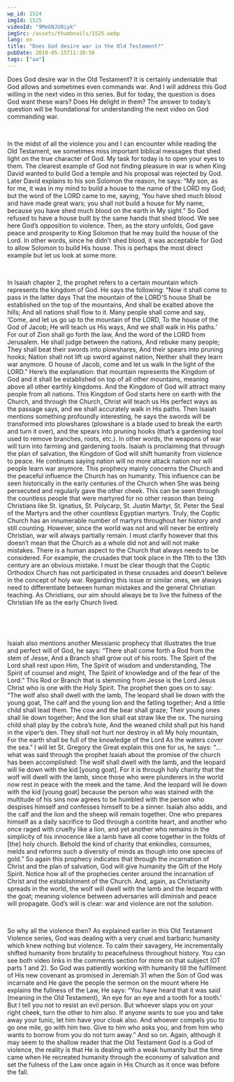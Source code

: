 ```yaml
---
wp_id: 1524
imgId: 1525
videoId: "9MeGNJU0iyk"
imgSrc: /assets/thumbnails/1525.webp
lang: en
title: "Does God desire war in the Old Testament?"
pubDate: 2019-05-15T11:30:56
tags: ["aa"]
---
```


<p>Does God desire war in the Old Testament? It is certainly undeniable that God allows and sometimes even commands war. And I will address this God willing in the next video in this series. But for today, the question is does God want these wars? Does He delight in them? The answer to today’s question will be foundational for understanding the next video on God commanding war.</p>
<p>&nbsp;</p>
<p>In the midst of all the violence you and I can encounter while reading the Old Testament, we sometimes miss important biblical messages that shed light on the true character of God. My task for today is to open your eyes to them. The clearest example of God not finding pleasure in war is when King David wanted to build God a temple and his proposal was rejected by God. Later David explains to his son Solomon the reason, he says: “My son, as for me, it was in my mind to build a house to the name of the LORD my God; but the word of the LORD came to me, saying, &#8216;You have shed much blood and have made great wars; you shall not build a house for My name, because you have shed much blood on the earth in My sight.” So God refused to have a house built by the same hands that shed blood. We see here God’s opposition to violence. Then, as the story unfolds, God gave peace and prosperity to King Solomon that he may build the house of the Lord. In other words, since he didn’t shed blood, it was acceptable for God to allow Solomon to build His house. This is perhaps the most direct example but let us look at some more.</p>
<p>&nbsp;</p>
<p>In Isaiah chapter 2, the prophet refers to a certain mountain which represents the kingdom of God. He says the following: “Now it shall come to pass in the latter days That the mountain of the LORD'S house Shall be established on the top of the mountains, And shall be exalted above the hills; And all nations shall flow to it. Many people shall come and say, ‘Come, and let us go up to the mountain of the LORD, To the house of the God of Jacob; He will teach us His ways, And we shall walk in His paths.’ For out of Zion shall go forth the law, And the word of the LORD from Jerusalem. He shall judge between the nations, And rebuke many people; They shall beat their swords into plowshares, And their spears into pruning hooks; Nation shall not lift up sword against nation, Neither shall they learn war anymore. O house of Jacob, come and let us walk In the light of the LORD.” Here’s the explanation: that mountain represents the Kingdom of God and it shall be established on top of all other mountains, meaning above all other earthly kingdoms. And the Kingdom of God will attract many people from all nations. This Kingdom of God starts here on earth with the Church, and through the Church, Christ will teach us His perfect ways as the passage says, and we shall accurately walk in His paths. Then Isaiah mentions something profoundly interesting, he says the swords will be transformed into plowshares (plowshare is a blade used to break the earth and turn it over), and the spears into pruning hooks (that’s a gardening tool used to remove branches, roots, etc.). In other words, the weapons of war will turn into farming and gardening tools. Isaiah is proclaiming that through the plan of salvation, the Kingdom of God will shift human­ity from violence to peace. He continues saying nation will no more attack nation nor will people learn war anymore. This prophecy mainly concerns the Church and the peaceful influence the Church has on humanity. This influence can be seen historically in the early centuries of the Church when She was being persecuted and regularly gave the other cheek. This can be seen through the countless people that were martyred for no other reason than being Christians like St. Ignatius, St. Polycarp, St. Justin Martyr, St. Peter the Seal of the Martyrs and the other countless Egyptian martyrs. Truly, the Coptic Church has an innumerable number of martyrs throughout her history and still counting. However, since the world was not and will never be entirely Christian, war will always partially remain. I must clarify however that this doesn’t mean that the Church as a whole did not and will not make mistakes. There is a human aspect to the Church that always needs to be considered. For example, the crusades that took place in the 11th to the 13th century are an obvious mistake. I must be clear though that the Coptic Orthodox Church has not participated in these crusades and doesn’t believe in the concept of holy war. Regarding this issue or similar ones, we always need to differentiate between human mistakes and the general Christian teaching. As Christians, our aim should always be to live the fulness of the Christian life as the early Church lived.</p>
<p>&nbsp;</p>
<p>&nbsp;</p>
<p>Isaiah also mentions another Messianic prophecy that illustrates the true and perfect will of God, he says: “There shall come forth a Rod from the stem of Jesse, And a Branch shall grow out of his roots. The Spirit of the Lord shall rest upon Him, The Spirit of wisdom and understanding, The Spirit of coun­sel and might, The Spirit of knowledge and of the fear of the Lord.” This Rod or Branch that is stemming from Jesse is the Lord Jesus Christ who is one with the Holy Spirit. The prophet then goes on to say: “The wolf also shall dwell with the lamb, The leopard shall lie down with the young goat, The calf and the young lion and the fatling together; And a little child shall lead them. The cow and the bear shall graze; Their young ones shall lie down together; And the lion shall eat straw like the ox. The nurs­ing child shall play by the cobra’s hole, And the weaned child shall put his hand in the viper’s den. They shall not hurt nor destroy in all My holy mountain, For the earth shall be full of the knowledge of the Lord As the waters cover the sea.” I will let St. Gregory the Great explain this one for us, he says: “… what was said through the prophet Isaiah about the promise of the church has been accomplished: The wolf shall dwell with the lamb, and the leopard will lie down with the kid [young goat]. For it is through holy charity that the wolf will dwell with the lamb, since those who were plunderers in the world now rest in peace with the meek and the tame. And the leopard will lie down with the kid [young goat] because the person who was stained with the multitude of his sins now agrees to be humbled with the person who despises himself and confesses himself to be a sinner. Isaiah also adds, and the calf and the lion and the sheep will remain together. One who prepares himself as a daily sacrifice to God through a contrite heart, and another who once raged with cruelty like a lion, and yet another who remains in the simplicity of his innocence like a lamb have all come together in the folds of [the] holy church. Behold the kind of charity that enkindles, consumes, melds and reforms such a diversity of minds as though into one species of gold.” So again this prophecy indicates that through the incarnation of Christ and the plan of salvation, God will give humanity the Gift of the Holy Spirit. Notice how all of the prophecies center around the incarnation of Christ and the establishment of the Church. And, again, as Christianity spreads in the world, the wolf will dwell with the lamb and the leopard with the goat; mean­ing violence between adversaries will diminish and peace will propagate. God’s will is clear: war and violence are not the solution.</p>
<p>&nbsp;</p>
<p>So why all the violence then? As explained earlier in this Old Testament Violence series, God was dealing with a very cruel and barbaric humanity which knew nothing but violence. To calm their savagery, He incrementally shifted humanity from brutality to peacefulness throughout history. You can see both video links in the comments section for more on that subject (OT parts 1 and 2). So God was patiently working with humanity till the fulfilment of His new covenant as promised in Jeremiah 31 when the Son of God was incarnate and He gave the people the sermon on the mount where He explains the fullness of the Law, He says: “You have heard that it was said (meaning in the Old Testament), &#8216;An eye for an eye and a tooth for a tooth.' But I tell you not to resist an evil person. But whoever slaps you on your right cheek, turn the other to him also. If anyone wants to sue you and take away your tunic, let him have your cloak also. And whoever compels you to go one mile, go with him two. Give to him who asks you, and from him who wants to borrow from you do not turn away.” And so on. Again, although it may seem to the shallow reader that the Old Testament God is a God of violence, the reality is that He is dealing with a weak humanity but the time came when He recreated humanity through the economy of salvation and set the fulness of the Law once again in His Church as it once was before the fall.</p>
